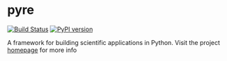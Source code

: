 # pyre

[![Build Status](https://travis-ci.com/pyre/pyre.svg?branch=master)](https://travis-ci.com/pyre/pyre)
[![PyPI version](https://badge.fury.io/py/pyre.svg)](https://badge.fury.io/py/pyre)

A framework for building scientific applications in Python. Visit the project [homepage](http://pyre.orthologue.com) for more info

[comment]: <> (end of file)
